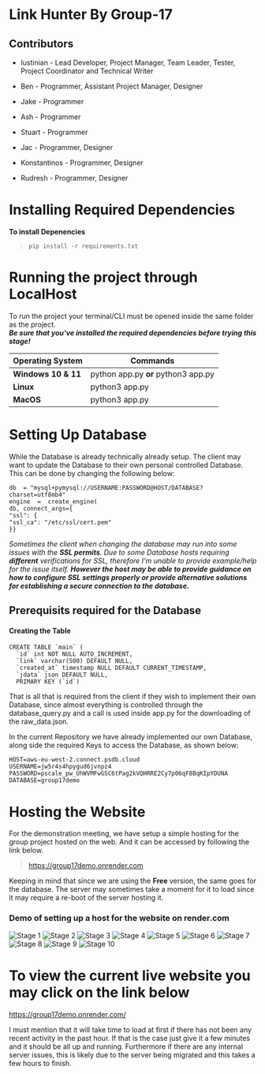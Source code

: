 # Link Hunter By Group-17

  

  

## Contributors

* Iustinian - Lead Developer, Project Manager, Team Leader, Tester, Project Coordinator and Technical Writer

* Ben - Programmer, Assistant Project Manager, Designer

* Jake - Programmer

* Ash - Programmer

* Stuart - Programmer

* Jac - Programmer, Designer

* Konstantinos - Programmer, Designer

* Rudresh - Programmer, Designer

  

# Installing Required Dependencies

**To install Depenencies**

>  `pip install -r requirements.txt`

  
# Running the project through LocalHost
To run the project your terminal/CLI must be opened inside the same folder as the project.
<br/>
 ***Be sure that you've installed the required dependencies before trying this stage!***

| Operating System    | Commands                        |
|---------------------|---------------------------------|
| **Windows 10 & 11** | python app.py **or** python3 app.py |
| **Linux**           | python3 app.py                  |
| **MacOS**           | python3 app.py                  |

# Setting Up Database

While the Database is already technically already setup. The client may want to update the Database to their own personal controlled Database. This can be done by changing the following below:

    db  = "mysql+pymysql://USERNAME:PASSWORD@HOST/DATABASE?charset=utf8mb4"
    engine  =  create_engine(
    db, connect_args={
    "ssl": {
    "ssl_ca": "/etc/ssl/cert.pem"
    }}
*Sometimes the client when changing the database may run into some issues with the **SSL permits**. Due to some Database hosts requiring **different** verifications for SSL, therefore I'm unable to provide example/help for the issue itself. **However the host may be able to provide guidance on how to configure SSL settings properly or provide alternative solutions for establishing a secure connection to the database.***

## Prerequisits required for the Database
 #### Creating the Table

    CREATE TABLE `main` (
      `id` int NOT NULL AUTO_INCREMENT,
      `link` varchar(500) DEFAULT NULL,
      `created_at` timestamp NULL DEFAULT CURRENT_TIMESTAMP,
      `jdata` json DEFAULT NULL,
      PRIMARY KEY (`id`)
That is all that is required from the client if they wish to implement their own Database, since almost everything is controlled through the database_query.py and a call is used inside app.py for the downloading of the raw_data.json.
  

In the current Repository we have already implemented our own Database, along side the required Keys to access the Database, as shown below:

    HOST=aws-eu-west-2.connect.psdb.cloud
    USERNAME=jw5r4s4hpygud6jvnpz4
    PASSWORD=pscale_pw_UhWVMFwGSC6tPag2kVQHRRE2Cy7p06qF8BqKIpYDUNA
    DATABASE=group17demo

# Hosting the Website
For the demonstration meeting, we have setup a simple hosting for the group project hosted on the web. 
And it can be accessed by following the link below.
> https://group17demo.onrender.com

Keeping in mind that since we are using the **Free** version, the same goes for the database. The server may sometimes take a moment for it to load since it may require a re-boot of the server hosting it. 
### Demo of setting up a host for the website on render.com

![Stage 1](IFRM/1.png?raw=true)
![Stage 2](IFRM/2.png?raw=true)
![Stage 3](IFRM/3.png?raw=true)
![Stage 4](IFRM/4.png?raw=true)
![Stage 5](IFRM/5.png?raw=true)
![Stage 6](IFRM/6.png?raw=true)
![Stage 7](IFRM/7.png?raw=true)
![Stage 8](IFRM/8.png?raw=true)
![Stage 9](IFRM/9.png?raw=true)
![Stage 10](IFRM/10.png?raw=true)

# To view the current live website you may click on the link below
https://group17demo.onrender.com/

I must mention that it will take time to load at first if there has not been any recent activity in the past hour. If that is the case just give it a few minutes and it should be all up and running. Furthermore if there are any internal server issues, this is likely due to the server being migrated and this takes a few hours to finish.
